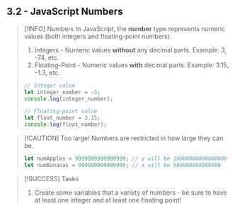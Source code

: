 ## 3.2 - JavaScript Numbers

> [!INFO] Numbers
> In JavaScript, the **number** type represents numeric values (both integers and floating-point numbers).
> 
> 1. Integers - Numeric values **without** any decimal parts. Example: 3, -74, etc.
> 2. Floating-Point - Numeric values **with** decimal parts. Example: 3.15, -1.3, etc.
> 
> ```js
> // Integer value
> let integer_number = -3;
> console.log(integer_number);
> 
> // Floating-point value
> let float_number = 3.15;
> console.log(float_number);
> ```

> [!CAUTION] Too large!
> Numbers are restricted in how large they can be.
> ```js
> let numApples = 9999999999999999; // y will be 10000000000000000
> let numBananas = 999999999999999; // x will be 999999999999999
> ```

> [!SUCCESS] Tasks
> 1. Create some variables that a variety of numbers - be sure to have at least one integer and at least one floating point!
